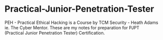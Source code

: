 # Practical-Junior-Penetration-Tester
PEH - Practical Ethical Hacking is a Course by TCM Security - Heath Adams ie. The Cyber Mentor. These are my notes for preparation for PJPT (Practical Junior Penetration Tester) Certification.
